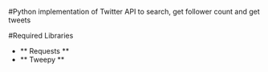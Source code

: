#Python implementation of Twitter API to search, get follower count and get tweets 

#Required Libraries

* ** Requests **
* ** Tweepy **